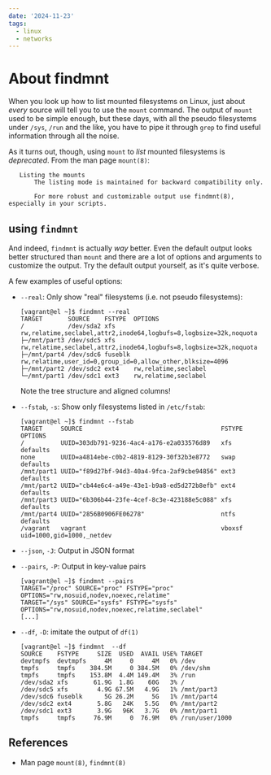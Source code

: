 ```yaml
---
date: '2024-11-23'
tags:
  - linux
  - networks
---
```


# About findmnt

When you look up how to list mounted filesystems on Linux, just about *every* source will tell you to use the `mount` command. The output of `mount` used to be simple enough, but these days, with all the pseudo filesystems under `/sys`, `/run` and the like, you have to pipe it through `grep` to find useful information through all the noise.

As it turns out, though, using `mount` to *list* mounted filesystems is *deprecated*. From the man page `mount(8)`:

```text
   Listing the mounts
       The listing mode is maintained for backward compatibility only.

       For more robust and customizable output use findmnt(8), especially in your scripts.
```

## using `findmnt`

And indeed, `findmnt` is actually *way* better. Even the default output looks better structured than `mount` and there are a lot of options and arguments to customize the output. Try the default output yourself, as it's quite verbose.

A few examples of useful options:

- `--real`: Only show "real" filesystems (i.e. not pseudo filesystems):

    ```console
    [vagrant@el ~]$ findmnt --real
    TARGET       SOURCE    FSTYPE  OPTIONS
    /            /dev/sda2 xfs     rw,relatime,seclabel,attr2,inode64,logbufs=8,logbsize=32k,noquota
    ├─/mnt/part3 /dev/sdc5 xfs     rw,relatime,seclabel,attr2,inode64,logbufs=8,logbsize=32k,noquota
    ├─/mnt/part4 /dev/sdc6 fuseblk rw,relatime,user_id=0,group_id=0,allow_other,blksize=4096
    ├─/mnt/part2 /dev/sdc2 ext4    rw,relatime,seclabel
    └─/mnt/part1 /dev/sdc1 ext3    rw,relatime,seclabel
    ```

    Note the tree structure and aligned columns!

- `--fstab`, `-s`: Show only filesystems listed in `/etc/fstab`:

    ```console
    [vagrant@el ~]$ findmnt --fstab
    TARGET     SOURCE                                      FSTYPE OPTIONS
    /          UUID=303db791-9236-4ac4-a176-e2a033576d89   xfs    defaults
    none       UUID=a4814ebe-c0b2-4819-8129-30f32b3e8772   swap   defaults
    /mnt/part1 UUID="f89d27bf-94d3-40a4-9fca-2af9cbe94856" ext3   defaults
    /mnt/part2 UUID="cb44e6c4-a49e-43e1-b9a8-ed5d272b8efb" ext4   defaults
    /mnt/part3 UUID="6b306b44-23fe-4cef-8c3e-423188e5c088" xfs    defaults
    /mnt/part4 UUID="2856B0906FE06278"                     ntfs   defaults
    /vagrant   vagrant                                     vboxsf uid=1000,gid=1000,_netdev
    ```

- `--json`, `-J`: Output in JSON format

- `--pairs`, `-P`: Output in key-value pairs

    ```console
    [vagrant@el ~]$ findmnt --pairs
    TARGET="/proc" SOURCE="proc" FSTYPE="proc" OPTIONS="rw,nosuid,nodev,noexec,relatime"
    TARGET="/sys" SOURCE="sysfs" FSTYPE="sysfs" OPTIONS="rw,nosuid,nodev,noexec,relatime,seclabel"
    [...]
    ```

- `--df`, `-D`: imitate the output of `df(1)`

    ```console
    [vagrant@el ~]$ findmnt  --df
    SOURCE    FSTYPE     SIZE  USED  AVAIL USE% TARGET
    devtmpfs  devtmpfs     4M     0     4M   0% /dev
    tmpfs     tmpfs    384.5M     0 384.5M   0% /dev/shm
    tmpfs     tmpfs    153.8M  4.4M 149.4M   3% /run
    /dev/sda2 xfs       61.9G  1.8G    60G   3% /
    /dev/sdc5 xfs        4.9G 67.5M   4.9G   1% /mnt/part3
    /dev/sdc6 fuseblk      5G 26.2M     5G   1% /mnt/part4
    /dev/sdc2 ext4       5.8G   24K   5.5G   0% /mnt/part2
    /dev/sdc1 ext3       3.9G   96K   3.7G   0% /mnt/part1
    tmpfs     tmpfs     76.9M     0  76.9M   0% /run/user/1000
    ```

## References

- Man page `mount(8)`, `findmnt(8)`
